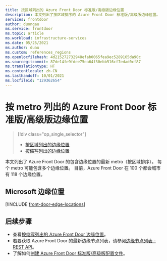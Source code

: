 ```yaml
---
title: 按区域列出的 Azure Front Door 标准版/高级版边缘位置
description: 本文列出了按区域排序的 Azure Front Door 标准版/高级版边缘位置。
services: frontdoor
author: duongau
ms.service: frontdoor
ms.topic: article
ms.workload: infrastructure-services
ms.date: 05/25/2021
ms.author: duau
ms.custom: references_regions
ms.openlocfilehash: 4d215272732948efab0065fea9ec5289165da90c
ms.sourcegitcommit: 87de14fe9fdee75ea64f30ebb516cf7edad0cf87
ms.translationtype: HT
ms.contentlocale: zh-CN
ms.lasthandoff: 10/01/2021
ms.locfileid: "129362654"
---
```

# <a name="azure-front-door-standardpremium-edge-locations-by-metro"></a>按 metro 列出的 Azure Front Door 标准版/高级版边缘位置
> [!div class="op_single_selector"]
> * [按区域列出的边缘位置](edge-locations.md)
> * [按缩写列出的边缘位置](edge-locations-by-abbreviation.md)
> 

本文列出了 Azure Front Door 的包含边缘位置的最新 metro（按区域排序）。 每个 metro 可能包含多个边缘位置。 目前，Azure Front Door 在 100 个都会城市有 118 个边缘位置。

## <a name="microsoft-edge-locations"></a>Microsoft 边缘位置

[!INCLUDE [front-door-edge-locations](../../../includes/front-door-edge-locations.md)]

## <a name="next-steps"></a>后续步骤

* 查看[按缩写列出的 Azure Front Door 边缘位置](edge-locations-by-abbreviation.md)。
* 若要获取 Azure Front Door 的最新边缘节点列表，请参阅[边缘节点列表 - REST API](/rest/api/cdn/edge-nodes/list)。
* 了解如何[创建 Azure Front Door 标准版/高级版配置文件](create-front-door-portal.md)。
